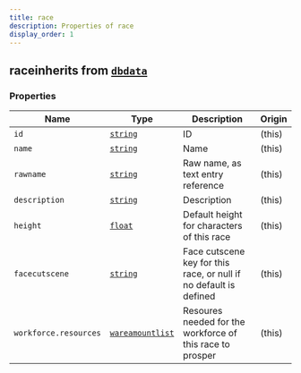 ```yaml
---
title: race
description: Properties of race
display_order: 1
---
```


## raceinherits from [`dbdata`](./dbdata.html)

### Properties

| Name | Type | Description | Origin |
|------|------|-------------|--------|
| `id` | [`string`](./string.html) | ID | (this) |
| `name` | [`string`](./string.html) | Name | (this) |
| `rawname` | [`string`](./string.html) | Raw name, as text entry reference | (this) |
| `description` | [`string`](./string.html) | Description | (this) |
| `height` | [`float`](./float.html) | Default height for characters of this race | (this) |
| `facecutscene` | [`string`](./string.html) | Face cutscene key for this race, or null if no default is defined | (this) |
| `workforce.resources` | [`wareamountlist`](./wareamountlist.html) | Resoures needed for the workforce of this race to prosper | (this) |

